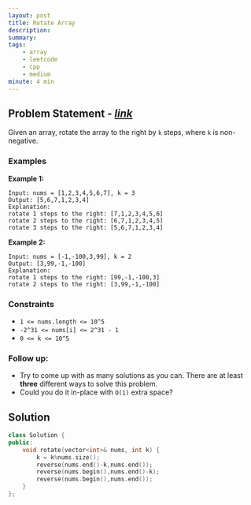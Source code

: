 ```yaml
---
layout: post
title: Rotate Array
description: 
summary: 
tags:
    - array
    - leetcode
    - cpp
    - medium
minute: 4 min
---
```


## Problem Statement - [*link*](https://leetcode.com/problems/rotate-array/)
Given an array, rotate the array to the right by `k` steps, where `k` is non-negative.

### Examples
**Example 1:**
```
Input: nums = [1,2,3,4,5,6,7], k = 3
Output: [5,6,7,1,2,3,4]
Explanation:
rotate 1 steps to the right: [7,1,2,3,4,5,6]
rotate 2 steps to the right: [6,7,1,2,3,4,5]
rotate 3 steps to the right: [5,6,7,1,2,3,4]
```

**Example 2:**
```
Input: nums = [-1,-100,3,99], k = 2
Output: [3,99,-1,-100]
Explanation: 
rotate 1 steps to the right: [99,-1,-100,3]
rotate 2 steps to the right: [3,99,-1,-100]
```

### Constraints
+ `1 <= nums.length <= 10^5`
+ `-2^31 <= nums[i] <= 2^31 - 1`
+ `0 <= k <= 10^5`

### Follow up:
+ Try to come up with as many solutions as you can. There are at least **three** different ways to solve this problem.
+ Could you do it in-place with `O(1)` extra space?

## Solution
```cpp
class Solution {
public:
    void rotate(vector<int>& nums, int k) {
        k = k%nums.size();
        reverse(nums.end()-k,nums.end());
        reverse(nums.begin(),nums.end()-k);
        reverse(nums.begin(),nums.end());
    }
};
```
